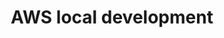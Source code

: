---
title: AWS local development
summary: Guidance on local development when using AWS
reviewed: 2024-10-29
---